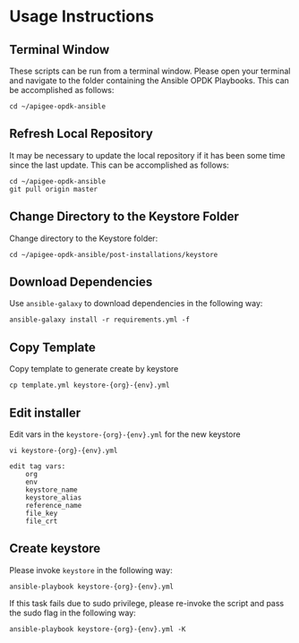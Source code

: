 # Usage Instructions

## Terminal Window
These scripts can be run from a terminal window. Please open your terminal and navigate to the folder
containing the Ansible OPDK Playbooks. This can be accomplished as follows: 

    cd ~/apigee-opdk-ansible

## Refresh Local Repository
It may be necessary to update the local repository if it has been some time since the last update.
This can be accomplished as follows: 

    cd ~/apigee-opdk-ansible
    git pull origin master

## Change Directory to the Keystore Folder
Change directory to the Keystore folder:

    cd ~/apigee-opdk-ansible/post-installations/keystore

## Download Dependencies
Use `ansible-galaxy` to download dependencies in the following way: 

    ansible-galaxy install -r requirements.yml -f

## Copy Template
Copy template to generate create by keystore

    cp template.yml keystore-{org}-{env}.yml
	
## Edit installer
Edit vars in the `keystore-{org}-{env}.yml` for the new keystore

    vi keystore-{org}-{env}.yml
	
	edit tag vars:
		org
		env
		keystore_name
		keystore_alias
		reference_name
		file_key
		file_crt

## Create keystore 

Please invoke `keystore` in the following way:
    
    ansible-playbook keystore-{org}-{env}.yml

If this task fails due to sudo privilege, please re-invoke the script and pass the sudo flag in the following way: 

    ansible-playbook keystore-{org}-{env}.yml -K